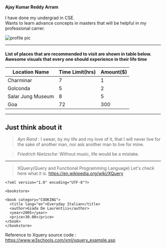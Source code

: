 #### Ajay Kumar Reddy Arram

I have done my undergrad in CSE.<br>
Wants to learn advance concepts in masters that will be helpful in my professional carrer.


![profile pic](/profile.jpg)

***

#### List of places that are recommended to visit are shown in table below.<br> Awesome visuals that every one should experience in their life time

| **Location Name** | **Time Limit(hrs)** | **Amount($)** |
| ------------------| --------------------| --------------|
|    Charminar      |            7        |       1       | 
|    Golconda       |            5        |       2       |
|  Salar Jung Museum|            8        |       5       |
|      Goa          |            72       |       300     | 

***

## Just think about it

> *Ayn Rand*   : I swear, by my life and my love of it, that I will never live for the sake of another man, nor ask another man to live for mine.

> *Friedrich Nietzsche:* Without music, life would be a mistake.

***

> XQuery(Query and Functional Programming Language)
> Let's check here what it is. <https://en.wikipedia.org/wiki/XQuery>

~~~
<?xml version="1.0" encoding="UTF-8"?>

<bookstore>

<book category="COOKING">
  <title lang="en">Everyday Italian</title>
  <author>Giada De Laurentiis</author>
  <year>2005</year>
  <price>30.00</price>
</book>
</bookstore>
~~~
Reference to Xquery source code : <https://www.w3schools.com/xml/xquery_example.asp>


